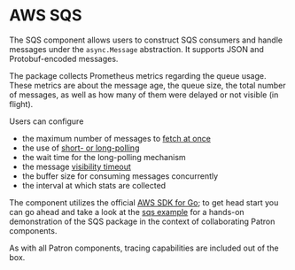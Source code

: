 # AWS SQS

The SQS component allows users to construct SQS consumers and handle messages under the `async.Message` abstraction. It supports JSON and Protobuf-encoded messages.

The package collects Prometheus metrics regarding the queue usage. These metrics are about the message age, the queue size, the total number of messages, as well as how many of them were delayed or not visible (in flight).

Users can configure

- the maximum number of messages to [fetch at once](https://docs.aws.amazon.com/AWSSimpleQueueService/latest/APIReference/API_ReceiveMessage.html)
- the use of [short- or long-polling](https://docs.aws.amazon.com/AWSSimpleQueueService/latest/SQSDeveloperGuide/sqs-short-and-long-polling.html)
- the wait time for the long-polling mechanism
- the message [visibility timeout](https://docs.aws.amazon.com/AWSSimpleQueueService/latest/SQSDeveloperGuide/sqs-visibility-timeout.html)
- the buffer size for consuming messages concurrently
- the interval at which stats are collected

The component utilizes the official [AWS SDK for Go](http://github.com/aws/aws-sdk-go/); to get head start you can go ahead and take a look at the [sqs example](/examples/sqs/main.go) for a hands-on demonstration of the SQS package in the context of collaborating Patron components.

As with all Patron components, tracing capabilities are included out of the box.
